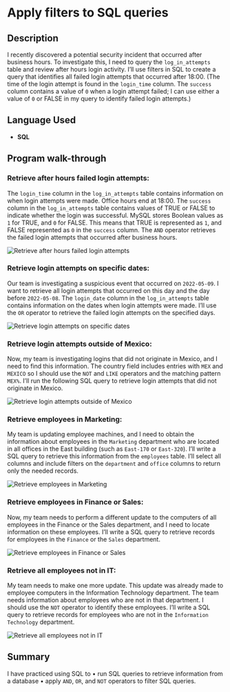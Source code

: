 <h1>Apply filters to SQL queries</h1>

<h2>Description</h2>

I recently discovered a potential security incident that occurred after business hours. To investigate this, I need to query the `log_in_attempts` table and review after hours login activity. I’ll use filters in SQL to create a query that identifies all failed login attempts that occurred after 18:00. (The time of the login attempt is found in the `login_time` column. The `success` column contains a value of `0` when a login attempt failed; I can use either a value of `0` or FALSE in my query to identify failed login attempts.) 
<br />

<h2>Language Used</h2>

- <b>SQL</b> 

<h2>Program walk-through</h2>

<h3>Retrieve after hours failed login attempts:</h3>

The `login_time` column in the `log_in_attempts` table contains information on when login attempts were made. Office hours end at 18:00.
The `success` column in the `log_in_attempts` table contains values of TRUE or FALSE to indicate whether the login was successful. MySQL stores Boolean values as `1` for TRUE, and `0` for FALSE. This means that TRUE is represented as `1`, and FALSE represented as `0` in the `success` column.
The `AND` operator retrieves the failed login attempts that occurred after business hours.

![Retrieve after hours failed login attempts](https://i.imgur.com/cFpW6au.png)

<h3>Retrieve login attempts on specific dates:</h3>

Our team is investigating a suspicious event that occurred on `2022-05-09`. I want to retrieve all login attempts that occurred on this day and the day before `2022-05-08`.
The `login_date` column in the `log_in_attempts` table contains information on the dates when login attempts were made.
I’ll use the `OR` operator to retrieve the failed login attempts on the specified days.

![Retrieve login attempts on specific dates](https://imgur.com/z57NNsj.png)

<h3>Retrieve login attempts outside of Mexico:</h3>

Now, my team is investigating logins that did not originate in Mexico, and I need to find this information. The country field includes entries with `MEX` and `MEXICO` so I should use the `NOT` and `LIKE` operators and the matching pattern `MEX%`.
I’ll run the following SQL query to retrieve login attempts that did not originate in Mexico.

![Retrieve login attempts outside of Mexico](https://imgur.com/dIpoLfW.png)

<h3>Retrieve employees in Marketing:</h3>

My team is updating employee machines, and I need to obtain the information about employees in the `Marketing` department who are located in all offices in the East building (such as `East-170` or `East-320`).
I’ll write a SQL query to retrieve this information from the `employees` table. I’ll select all columns and include filters on the `department` and `office` columns to return only the needed records.

![Retrieve employees in Marketing](https://imgur.com/CSeJqiH.png)

<h3>Retrieve employees in Finance or Sales:</h3>

Now, my team needs to perform a different update to the computers of all employees in the Finance or the Sales department, and I need to locate information on these employees.
I’ll write a SQL query to retrieve records for employees in the `Finance` or the `Sales` department.

![Retrieve employees in Finance or Sales](https://imgur.com/Urc0al6.png)

<h3>Retrieve all employees not in IT:</h3>

My team needs to make one more update. This update was already made to employee computers in the Information Technology department. The team needs information about employees who are not in that department. I should use the `NOT` operator to identify these employees.
I’ll write a SQL query to retrieve records for employees who are not in the `Information Technology` department.

![Retrieve all employees not in IT](https://imgur.com/DSFPzCT.png)


 <h2>Summary</h2>
 
I have practiced using SQL to
•	run SQL queries to retrieve information from a database
•	apply `AND`, `OR`, and `NOT` operators to filter SQL queries.
